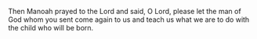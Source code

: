 Then Manoah prayed to the Lord and said, O Lord, please let the man of God whom you sent come again to us and teach us what we are to do with the child who will be born.
